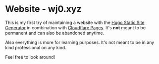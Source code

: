 # Website - wj0.xyz
This is my first try of maintaining a website with the [Hugo Static Site Generator](https://gohugo.io/) in combination with [Cloudflare Pages](https://pages.cloudflare.com/).
It's **not** meant to be permanent and can also be abandoned anytime.

Also everything is more for learning purposes. It's not meant to be in any kind professional on any kind.

Feel free to look around!
